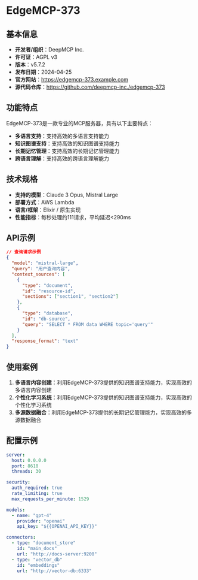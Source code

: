 # EdgeMCP-373

## 基本信息

- **开发者/组织**：DeepMCP Inc.
- **许可证**：AGPL v3
- **版本**：v5.7.2
- **发布日期**：2024-04-25
- **官方网站**：https://edgemcp-373.example.com
- **源代码仓库**：https://github.com/deepmcp-inc./edgemcp-373

## 功能特点

EdgeMCP-373是一款专业的MCP服务器，具有以下主要特点：

- **多语言支持**：支持高效的多语言支持能力
- **知识图谱支持**：支持高效的知识图谱支持能力
- **长期记忆管理**：支持高效的长期记忆管理能力
- **跨语言理解**：支持高效的跨语言理解能力


## 技术规格

- **支持的模型**：Claude 3 Opus, Mistral Large
- **部署方式**：AWS Lambda
- **语言/框架**：Elixir / 原生实现
- **性能指标**：每秒处理约111请求，平均延迟<290ms

## API示例

```json
// 查询请求示例
{
  "model": "mistral-large",
  "query": "用户查询内容",
  "context_sources": [
    {
      "type": "document",
      "id": "resource-id",
      "sections": ["section1", "section2"]
    },
    {
      "type": "database",
      "id": "db-source",
      "query": "SELECT * FROM data WHERE topic='query'"
    }
  ],
  "response_format": "text"
}
```

## 使用案例

1. **多语言内容创建**：利用EdgeMCP-373提供的知识图谱支持能力，实现高效的多语言内容创建
2. **个性化学习系统**：利用EdgeMCP-373提供的知识图谱支持能力，实现高效的个性化学习系统
3. **多源数据融合**：利用EdgeMCP-373提供的长期记忆管理能力，实现高效的多源数据融合


## 配置示例

```yaml
server:
  host: 0.0.0.0
  port: 8618
  threads: 30

security:
  auth_required: true
  rate_limiting: true
  max_requests_per_minute: 1529

models:
  - name: "gpt-4"
    provider: "openai"
    api_key: "${{OPENAI_API_KEY}}"

connectors:
  - type: "document_store"
    id: "main_docs"
    url: "http://docs-server:9200"
  - type: "vector_db"
    id: "embeddings"
    url: "http://vector-db:6333"
```